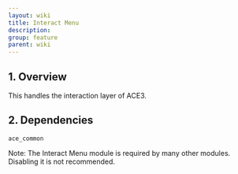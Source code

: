 ```yaml
---
layout: wiki
title: Interact Menu
description: 
group: feature
parent: wiki
---
```


## 1. Overview

This handles the interaction layer of ACE3.

## 2. Dependencies

`ace_common`

Note: The Interact Menu module is required by many other modules. Disabling it is not recommended.
